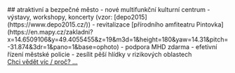 <div markdown="1">
## atraktivní a bezpečné město <i class="fi-music" aria-hidden="true"></i>
- nové multifunkční kulturní centrum - výstavy, workshopy, koncerty (vzor: [depo2015](https://www.depo2015.cz/))
- revitalizace [přírodního amfiteatru Pintovka](https://en.mapy.cz/zakladni?x=14.6509106&y=49.4055455&z=19&m3d=1&height=180&yaw=14.31&pitch=-31.874&3dr=1&pano=1&base=ophoto)
- podpora MHD zdarma
- efetivní řízení městské policie - zesílit pěší hlídky v rizikových oblastech
</div>

<a href="javascript:void" onClick="$('#pilir3').toggle()">
  Chci vědět víc / proč? ...
</a>
<div id="pilir3" style="display:none" markdown="1">

Pro zvýšení přitažlivosti města (nejen pro turisty) lze udělat mnohem víc.
Stačí se rozhlédnout a prostě ["okopírovat"](https://wiki.pirati.cz/copyheart) dobré nápady:
 - [senior cohousing](https://cs.wikipedia.org/wiki/Cohousing) (s realizací spjatá architektonická soutěž studentů s důrazem na co nejjednodušší konstrukci a cenu a tudíž maximalizaci kapacity)
 - na významných lokalitách WIFI zdarma
 - pro turisty ve světě bězné [uzamykatelné skříně na dobíjení mobilních telefonů](http://www.charge-box.cz/cs/)
 - vyhrazené, striktně oddělené jízdní pruhy pro kola
 - s čím dalším přijdou lidé až dostanou slovo? Určitě to bude bomba! :)

 <hr/>
</div>
